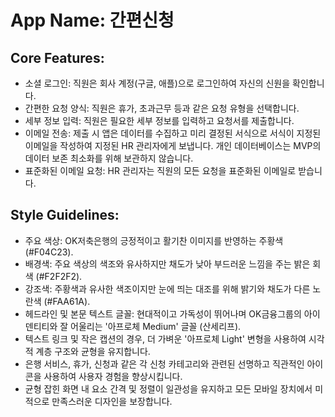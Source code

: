 # **App Name**: 간편신청

## Core Features:

- 소셜 로그인: 직원은 회사 계정(구글, 애플)으로 로그인하여 자신의 신원을 확인합니다.
- 간편한 요청 양식: 직원은 휴가, 초과근무 등과 같은 요청 유형을 선택합니다.
- 세부 정보 입력: 직원은 필요한 세부 정보를 입력하고 요청서를 제출합니다.
- 이메일 전송: 제출 시 앱은 데이터를 수집하고 미리 결정된 서식으로 서식이 지정된 이메일을 작성하여 지정된 HR 관리자에게 보냅니다. 개인 데이터베이스는 MVP의 데이터 보존 최소화를 위해 보관하지 않습니다.
- 표준화된 이메일 요청: HR 관리자는 직원의 모든 요청을 표준화된 이메일로 받습니다.

## Style Guidelines:

- 주요 색상: OK저축은행의 긍정적이고 활기찬 이미지를 반영하는 주황색 (#F04C23).
- 배경색: 주요 색상의 색조와 유사하지만 채도가 낮아 부드러운 느낌을 주는 밝은 회색 (#F2F2F2).
- 강조색: 주황색과 유사한 색조이지만 눈에 띄는 대조를 위해 밝기와 채도가 다른 노란색 (#FAA61A).
- 헤드라인 및 본문 텍스트 글꼴: 현대적이고 가독성이 뛰어나며 OK금융그룹의 아이덴티티와 잘 어울리는 '아프로체 Medium' 글꼴 (산세리프).
- 텍스트 링크 및 작은 캡션의 경우, 더 가벼운 '아프로체 Light' 변형을 사용하여 시각적 계층 구조와 균형을 유지합니다.
- 은행 서비스, 휴가, 신청과 같은 각 신청 카테고리와 관련된 선명하고 직관적인 아이콘을 사용하여 사용자 경험을 향상시킵니다.
- 균형 잡힌 화면 내 요소 간격 및 정렬이 일관성을 유지하고 모든 모바일 장치에서 미적으로 만족스러운 디자인을 보장합니다.